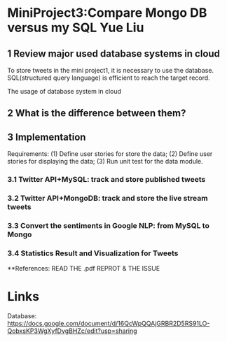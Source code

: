 MiniProject3:Compare Mongo DB versus my SQL Yue Liu
===

1 Review major used database systems in cloud 
---

<p> To store tweets in the mini project1, it is necessary to use the database. SQL(structured query language) is efficient to reach the target record. <p> 
  
<p> The usage of database system in cloud <p>

2 What is the difference between them?
---

3 Implementation
---
<p> Requirements:
(1) Define user stories for store the data;
(2) Define user stories for displaying the data;
(3) Run unit test for the data module.
<p>
  
### 3.1 Twitter API+MySQL:  track and store published tweets
### 3.2 Twitter API+MongoDB: track and store the live stream tweets
### 3.3 Convert the sentiments in Google NLP: from MySQL to Mongo
### 3.4 Statistics Result and Visualization for Tweets

**References: READ THE .pdf REPROT & THE ISSUE

Links
===

Database:
https://docs.google.com/document/d/16QcWpQQAjGRBR2D5RS91LO-QobxsKP3WgXyfDvgBHZc/edit?usp=sharing
